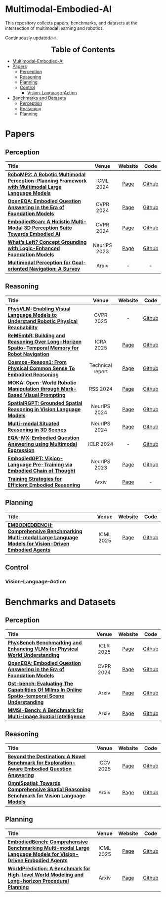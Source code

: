 # Multimodal-Embodied-AI

This repository collects papers, benchmarks, and datasets at the intersection of multimodal learning and robotics.

Continuously updated🔥🔥.
<!-- <p align="center">
    <img src="./images/MiG_logo.jpg" width="100%" height="100%">
</p>

## Our MLLM works

🔥🔥🔥 **A Survey on Multimodal Large Language Models**  
**[Project Page [This Page]](https://github.com/BradyFU/Awesome-Multimodal-Large-Language-Models)** | **[Paper](https://arxiv.org/pdf/2306.13549.pdf)** | :black_nib: **[Citation](./images/bib_survey.txt)** | **[💬 WeChat (MLLM微信交流群，欢迎加入)](./images/wechat-group.png)**

The first comprehensive survey for Multimodal Large Language Models (MLLMs). :sparkles:  

---

🔥🔥🔥 **VITA: Towards Open-Source Interactive Omni Multimodal LLM**  
<p align="center">
    <img src="./images/vita-1.5.jpg" width="60%" height="60%">
</p>

<font size=7><div align='center' > [[📽 VITA-1.5 Demo Show! Here We Go! 🔥](https://youtu.be/tyi6SVFT5mM?si=fkMQCrwa5fVnmEe7)] </div></font>  

<font size=7><div align='center' > [[📖 VITA-1.5 Paper](https://arxiv.org/pdf/2501.01957)] [[🌟 GitHub](https://github.com/VITA-MLLM/VITA)] [[🤖 Basic Demo](https://modelscope.cn/studios/modelscope/VITA1.5_demo)] [[🍎 VITA-1.0](https://vita-home.github.io/)] [[💬 WeChat (微信)](https://github.com/VITA-MLLM/VITA/blob/main/asset/wechat-group.jpg)]</div></font>  

<font size=7><div align='center' > We are excited to introduce the **VITA-1.5**, a more powerful and more real-time version. ✨ </div></font>

<font size=7><div align='center' >**All codes of VITA-1.5 have been released**! :star2: </div></font>  

You can experience our [Basic Demo](https://modelscope.cn/studios/modelscope/VITA1.5_demo) on ModelScope directly. The Real-Time Interactive Demo needs to be configured according to the [instructions](https://github.com/VITA-MLLM/VITA?tab=readme-ov-file#-real-time-interactive-demo).


---

🔥🔥🔥 **Long-VITA: Scaling Large Multi-modal Models to 1 Million Tokens with Leading Short-Context Accuracy**  
<p align="center">
    <img src="./images/longvita.jpg" width="80%" height="80%">
</p>

<font size=7><div align='center' > [[📖 arXiv Paper](https://arxiv.org/pdf/2502.05177)] [[🌟 GitHub](https://github.com/VITA-MLLM/Long-VITA)]</div></font>  

<font size=7><div align='center' > Process more than **4K frames** or over **1M visual tokens**. State-of-the-art on Video-MME under 20B models!  ✨ </div></font>

--- -->

<font size=5><center><b> Table of Contents </b> </center></font>
- [Multimodal-Embodied-AI](#multimodal-embodied-ai)
- [Papers](#papers)
  - [Perception](#perception)
  - [Reasoning](#reasoning)
  - [Planning](#planning)
  - [Control](#control)
    - [Vision-Language-Action](#vision-language-action)
- [Benchmarks and Datasets](#benchmarks-and-datasets)
  - [Perception](#perception-1)
  - [Reasoning](#reasoning-1)
  - [Planning](#planning-1)

# Papers

<!-- Template
|:--------|:--------:|:--------:|:--------:|
| [**Title**](Paperlink)  | Conference | [Page]( ) | [Github]( ) | -->

## Perception

|  Title  |   Venue  |   Website   |   Code   |
|:--------|:--------:|:--------:|:--------:|
| [**RoboMP2: A Robotic Multimodal Perception-Planning Framework with Multimodal Large Language Models**](https://arxiv.org/pdf/2404.04929) | ICML 2024 | [Page](https://aopolin-lv.github.io/RoboMP2.github.io/) | [Github](https://github.com/aopolin-lv/RoboMP2) |
| [**OpenEQA: Embodied Question Answering in the Era of Foundation Models**](https://open-eqa.github.io/assets/pdfs/paper.pdf) | CVPR 2024 | [Page](https://open-eqa.github.io/) | [Github](https://github.com/facebookresearch/open-eqa) |
| [**EmbodiedScan: A Holistic Multi-Modal 3D Perception Suite Towards Embodied AI**](https://arxiv.org/pdf/2312.16170) | CVPR 2024 | [Page](https://tai-wang.github.io/embodiedscan/) | [Github](https://github.com/InternRobotics/EmbodiedScan/tree/main) |
| [**What’s Left? Concept Grounding with Logic-Enhanced Foundation Models**](https://arxiv.org/pdf/2310.16035.pdf) | NeurIPS 2023 | [Page](https://web.stanford.edu/~joycj/projects/left_neurips_2023.html) | [Github](https://github.com/joyhsu0504/LEFT/tree/main) |
| [**Multimodal Perception for Goal-oriented Navigation: A Survey**](https://arxiv.org/pdf/2504.15643) | Arxiv | - | - |


## Reasoning

|  Title  |   Venue  |   Website   |   Code   |
|:--------|:--------:|:--------:|:--------:|
| [**PhysVLM: Enabling Visual Language Models to Understand Robotic Physical Reachability**](https://arxiv.org/pdf/2503.08481) | CVPR 2025 | - | [Github](https://github.com/unira-zwj/PhysVLM?tab=readme-ov-file) |
| [**ReMEmbR: Building and Reasoning Over Long-Horizon Spatio-Temporal Memory for Robot Navigation**](https://arxiv.org/pdf/2409.13682) | ICRA 2025 | [Page](https://nvidia-ai-iot.github.io/remembr/) | [Github](https://github.com/NVIDIA-AI-IOT/remembr) |
| [**Cosmos-Reason1: From Physical Common Sense To Embodied Reasoning**](https://arxiv.org/pdf/2503.15558) | Technical report | [Page](https://research.nvidia.com/labs/dir/cosmos-reason1/) | [Github](https://github.com/nvidia-cosmos/cosmos-reason1) |
| [**MOKA: Open-World Robotic Manipulation through Mark-Based Visual Prompting**](https://www.roboticsproceedings.org/rss20/p062.pdf) | RSS 2024 | [Page](https://moka-manipulation.github.io/) | [Github](https://github.com/moka-manipulation/moka) |
| [**SpatialRGPT: Grounded Spatial Reasoning in Vision Language Models**](https://arxiv.org/pdf/2406.01584) | NeurIPS 2024 | [Page](https://www.anjiecheng.me/SpatialRGPT) | [Github](https://github.com/AnjieCheng/SpatialRGPT) |
| [**Multi-modal Situated Reasoning in 3D Scenes**](https://arxiv.org/pdf/2409.02389) | NeurIPS 2024 | [Page](https://msr3d.github.io/) | [Github](https://github.com/MSR3D/MSR3D) |
| [**EQA-MX: Embodied Question Answering using Multimodal Expression**](https://openreview.net/pdf?id=7gUrYE50Rb) | ICLR 2024 | - | [Github](https://github.com/mmiakashs/eqa-mx) |
| [**EmbodiedGPT: Vision-Language Pre-Training via Embodied Chain of Thought**](https://openreview.net/pdf?id=7gUrYE50Rb) | NeurIPS 2023 | [Page](https://embodiedgpt.github.io/) | [Github](https://github.com/EmbodiedGPT/EmbodiedGPT_Pytorch) |
| [**Training Strategies for Efficient Embodied Reasoning**](https://arxiv.org/pdf/2505.08243) | Arxiv | [Page](https://ecot-lite.github.io/) | - |




## Planning

|  Title  |   Venue  |   Website   |   Code   |
|:--------|:--------:|:--------:|:--------:|
| [**EMBODIEDBENCH: Comprehensive Benchmarking Multi-modal Large  Language Models for Vision-Driven Embodied Agents**](https://arxiv.org/pdf/2502.09560) | ICML 2025 | [Page](https://embodiedbench.github.io/) | [Github](https://github.com/EmbodiedBench/EmbodiedBench) |


## Control

### Vision-Language-Action

<!-- ### Diffusion Policy -->


# Benchmarks and Datasets

## Perception
|  Title  |   Venue  |   Website   |   Code   |
|:--------|:--------:|:--------:|:--------:|
| [**PhysBench Benchmarking and Enhancing VLMs for Physical World Understanding**](https://arxiv.org/pdf/2501.16411) | ICLR 2025 | [Page](https://physbench.github.io/) | [Github](https://github.com/USC-GVL/PhysBench) |
| [**OpenEQA: Embodied Question Answering in the Era of Foundation Models**](https://open-eqa.github.io/assets/pdfs/paper.pdf) | CVPR 2024 | [Page](https://open-eqa.github.io/) | [Github](https://github.com/facebookresearch/open-eqa) |
| [**Ost-bench: Evaluating The Capabilities Of Mllms In Online Spatio-temporal Scene Understanding**](https://arxiv.org/pdf/2507.07984) | Arxiv | [Page](https://rbler1234.github.io/OSTBench.github.io/) | [Github](https://github.com/OpenRobotLab/OST-Bench) |
| [**MMSI-Bench: A Benchmark for Multi-Image Spatial Intelligence**](https://arxiv.org/pdf/2505.23764) | Arxiv | [Page](https://runsenxu.com/projects/MMSI_Bench/) | [Github](https://github.com/InternRobotics/MMSI-Bench) |



## Reasoning
|  Title  |   Venue  |   Website   |   Code   |
|:--------|:--------:|:--------:|:--------:|
| [**Beyond the Destination: A Novel Benchmark for Exploration-Aware Embodied Question Answering**](https://arxiv.org/pdf/2503.11117) | ICCV 2025 | [Page](https://hcplab-sysu.github.io/EXPRESS-Bench/) | [Github](https://github.com/HCPLab-SYSU/EXPRESS-Bench) |
| [**OmniSpatial: Towards Comprehensive Spatial Reasoning Benchmark for Vision Language Models**](https://arxiv.org/pdf/2506.03135) | Arxiv | [Page](https://qizekun.github.io/omnispatial/) | [Github](https://github.com/qizekun/OmniSpatial) |





## Planning
|  Title  |   Venue  |   Website   |   Code   |
|:--------|:--------:|:--------:|:--------:|
| [**EmbodiedBench: Comprehensive Benchmarking Multi-modal Large Language Models for Vision-Driven Embodied Agents**](https://arxiv.org/pdf/2502.09560) | ICML 2025 | [Page](https://embodiedbench.github.io/) | [Github](https://github.com/EmbodiedBench/EmbodiedBench) |
| [**WorldPrediction: A Benchmark for High-level World Modeling and Long-horizon Procedural Planning**](https://arxiv.org/pdf/2506.04363) | Arxiv | [Page](https://worldprediction.github.io/) | [Github](https://github.com/fairinternal/WorldPrediction) |




<!-- # Datasets -->

<!-- 
## Others
| Name | Paper | Link | Notes |
|:-----|:-----:|:----:|:-----:|
| **IMAD** | [IMAD: IMage-Augmented multi-modal Dialogue](https://arxiv.org/pdf/2305.10512.pdf) | [Link](https://github.com/VityaVitalich/IMAD) | Multimodal dialogue dataset|
| **Video-ChatGPT** | [Video-ChatGPT: Towards Detailed Video Understanding via Large Vision and Language Models](https://arxiv.org/pdf/2306.05424.pdf) | [Link](https://github.com/mbzuai-oryx/Video-ChatGPT#quantitative-evaluation-bar_chart) | A quantitative evaluation framework for video-based dialogue models | -->
